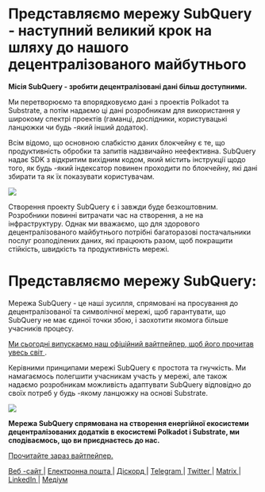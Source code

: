 # Представляємо мережу SubQuery - наступний великий крок на шляху до нашого децентралізованого майбутнього

**Місія SubQuery - зробити децентралізовані дані більш доступними.**

Ми перетворюємо та впорядковуємо дані з проектів Polkadot та Substrate, а потім надаємо ці дані розробникам для використання у широкому спектрі проектів (гаманці, дослідники, користувацькі ланцюжки чи будь -який інший додаток).

Всім відомо, що основною слабкістю даних блокчейну є те, що продуктивність обробки та запитів надзвичайно неефективна. SubQuery надає SDK з відкритим вихідним кодом, який містить інструкції щодо того, як будь -який індексатор повинен проходити по блокчейну, які дані збирати та як їх показувати користувачам.

![](https://miro.medium.com/max/700/1*0l37MKpDk2ahHsqDUBxbjw.png)

Створення проекту SubQuery є і завжди буде безкоштовним. Розробники повинні витрачати час на створення, а не на інфраструктуру. Однак ми вважаємо, що для здорового децентралізованого майбутнього потрібні багаторазові постачальники послуг розподілених даних, які працюють разом, щоб покращити стійкість, швидкість та продуктивність мережі.

# Представляємо мережу SubQuery:

Мережа SubQuery - це наші зусилля, спрямовані на просування до децентралізованої та символічної мережі, щоб гарантувати, що SubQuery не має єдиної точки збою, і заохотити якомога більше учасників процесу.

[ Ми сьогодні випускаємо наш офіційний вайтпейпер, щоб його прочитав увесь світ ](https://static.subquery.network/whitepaper.pdf).

Керівними принципами мережі SubQuery є простота та гнучкість. Ми намагаємось полегшити учасникам участь у мережі, але також надаємо розробникам можливість адаптувати SubQuery відповідно до своїх потреб у будь -якому ланцюжку на основі Substrate.

![](https://miro.medium.com/max/700/1*5E_eIJBTvHI7W24ib_Syvw.png)

**Мережа SubQuery спрямована на створення енергійної екосистеми децентралізованих додатків в екосистемі Polkadot і Substrate, ми сподіваємось, що ви приєднаєтесь до нас.**

[Прочитайте зараз вайтпейпер.](https://static.subquery.network/whitepaper.pdf)

[ Веб -сайт ](https://subquery.network/) | [ Електронна пошта ](mailto:hello@subquery.network) | [ Діскорд ](https://discord.com/invite/78zg8aBSMG) | [ Telegram ](https://t.me/subquerynetwork) | [ Twitter ](https://twitter.com/subquerynetwork) | [ Мatrix ](https://matrix.to/#/#subquery:matrix.org) | [ LinkedIn ](https://www.linkedin.com/company/subquery) | [ Медіум ](https://subquery.medium.com/)
